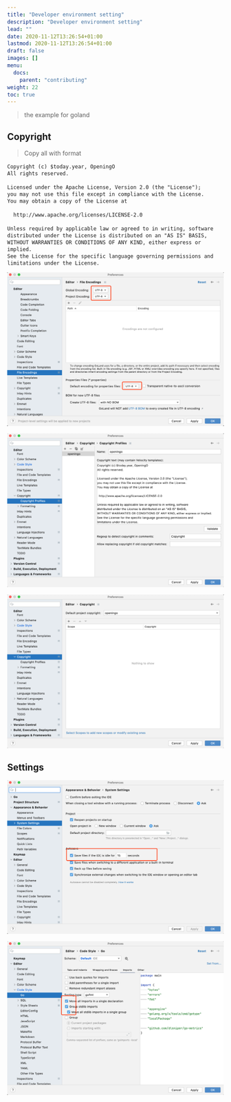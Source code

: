 ```yaml
---
title: "Developer environment setting"
description: "Developer environment setting"
lead: ""
date: 2020-11-12T13:26:54+01:00
lastmod: 2020-11-12T13:26:54+01:00
draft: false
images: []
menu:
  docs:
    parent: "contributing"
weight: 22
toc: true
---
```


> the example for goland  

## Copyright

> Copy all with format

```
Copyright (c) $today.year, OpeningO
All rights reserved.

Licensed under the Apache License, Version 2.0 (the "License");
you may not use this file except in compliance with the License.
You may obtain a copy of the License at

  http://www.apache.org/licenses/LICENSE-2.0

Unless required by applicable law or agreed to in writing, software
distributed under the License is distributed on an "AS IS" BASIS,
WITHOUT WARRANTIES OR CONDITIONS OF ANY KIND, either express or implied.
See the License for the specific language governing permissions and
limitations under the License.
```

![File Encoding](file-encoding.png)

![Set Copyright](copyright0.jpg)

![Default Copyright](copyright1.jpg)

## Settings

![Auto Save](image-20220510221202239.png)

![Go Code Style](image-20220510221300999.png)


